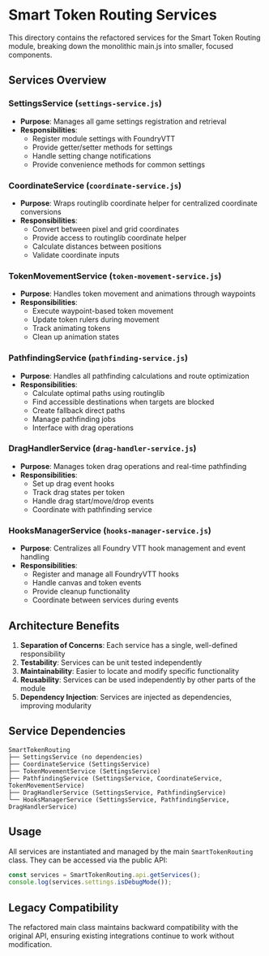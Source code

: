 # Smart Token Routing Services

This directory contains the refactored services for the Smart Token Routing module, breaking down the monolithic main.js into smaller, focused components.

## Services Overview

### SettingsService (`settings-service.js`)
- **Purpose**: Manages all game settings registration and retrieval
- **Responsibilities**:
  - Register module settings with FoundryVTT
  - Provide getter/setter methods for settings
  - Handle setting change notifications
  - Provide convenience methods for common settings

### CoordinateService (`coordinate-service.js`)
- **Purpose**: Wraps routinglib coordinate helper for centralized coordinate conversions
- **Responsibilities**:
  - Convert between pixel and grid coordinates
  - Provide access to routinglib coordinate helper
  - Calculate distances between positions
  - Validate coordinate inputs

### TokenMovementService (`token-movement-service.js`)
- **Purpose**: Handles token movement and animations through waypoints
- **Responsibilities**:
  - Execute waypoint-based token movement
  - Update token rulers during movement
  - Track animating tokens
  - Clean up animation states

### PathfindingService (`pathfinding-service.js`)
- **Purpose**: Handles all pathfinding calculations and route optimization
- **Responsibilities**:
  - Calculate optimal paths using routinglib
  - Find accessible destinations when targets are blocked
  - Create fallback direct paths
  - Manage pathfinding jobs
  - Interface with drag operations

### DragHandlerService (`drag-handler-service.js`)
- **Purpose**: Manages token drag operations and real-time pathfinding
- **Responsibilities**:
  - Set up drag event hooks
  - Track drag states per token
  - Handle drag start/move/drop events
  - Coordinate with pathfinding service

### HooksManagerService (`hooks-manager-service.js`)
- **Purpose**: Centralizes all Foundry VTT hook management and event handling
- **Responsibilities**:
  - Register and manage all FoundryVTT hooks
  - Handle canvas and token events
  - Provide cleanup functionality
  - Coordinate between services during events

## Architecture Benefits

1. **Separation of Concerns**: Each service has a single, well-defined responsibility
2. **Testability**: Services can be unit tested independently
3. **Maintainability**: Easier to locate and modify specific functionality
4. **Reusability**: Services can be used independently by other parts of the module
5. **Dependency Injection**: Services are injected as dependencies, improving modularity

## Service Dependencies

```
SmartTokenRouting
├── SettingsService (no dependencies)
├── CoordinateService (SettingsService)
├── TokenMovementService (SettingsService)
├── PathfindingService (SettingsService, CoordinateService, TokenMovementService)
├── DragHandlerService (SettingsService, PathfindingService)
└── HooksManagerService (SettingsService, PathfindingService, DragHandlerService)
```

## Usage

All services are instantiated and managed by the main `SmartTokenRouting` class. They can be accessed via the public API:

```javascript
const services = SmartTokenRouting.api.getServices();
console.log(services.settings.isDebugMode());
```

## Legacy Compatibility

The refactored main class maintains backward compatibility with the original API, ensuring existing integrations continue to work without modification.
